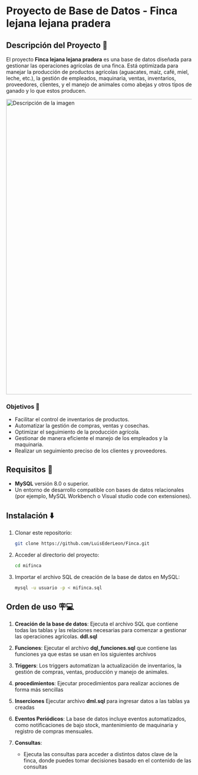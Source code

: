 # Proyecto de Base de Datos - Finca lejana lejana pradera

## Descripción del Proyecto 🎃

El proyecto **Finca lejana lejana pradera** es una base de datos diseñada para gestionar las operaciones agrícolas de una finca. Está optimizada para manejar la producción de productos agrícolas (aguacates, maíz, café, miel, leche, etc.), la gestión de empleados, maquinaria, ventas, inventarios, proveedores, clientes, y el manejo de animales como abejas y otros tipos de ganado y lo que estos producen.

<img src="https://cdn.akamai.steamstatic.com/steam/apps/1657630/ss_5742b171daecef4062d51afe12abde32e886780b.1920x1080.jpg?t=1663866007" alt="Descripción de la imagen" width="800">

### Objetivos 🚀
- Facilitar el control de inventarios de productos.
- Automatizar la gestión de compras, ventas y cosechas.
- Optimizar el seguimiento de la producción agrícola.
- Gestionar de manera eficiente el manejo de los empleados y la maquinaria.
- Realizar un seguimiento preciso de los clientes y proveedores.


## Requisitos 📜

- **MySQL** versión 8.0 o superior.
- Un entorno de desarrollo compatible con bases de datos relacionales (por ejemplo, MySQL Workbench o Visual studio code con extensiones).

## Instalación ⬇️

1. Clonar este repositorio:
    ```bash
    git clone https://github.com/LuisEderLeon/Finca.git
    ```
2. Acceder al directorio del proyecto:
    ```bash
    cd mifinca
    ```
3. Importar el archivo SQL de creación de la base de datos en MySQL:
    ```bash
    mysql -u usuario -p < mifinca.sql
    ```

## Orden de uso 🪧💻

1. **Creación de la base de datos**:
   Ejecuta el archivo SQL que contiene todas las tablas y las relaciones necesarias para comenzar a gestionar las operaciones agrícolas. **ddl.sql**
   
2. **Funciones**:
   Ejecutar el archivo **dql_funciones.sql** que contiene las funciones ya que estas se usan en los siguientes archivos

3. **Triggers**: 
   Los triggers automatizan la actualización de inventarios, la gestión de compras, ventas, producción y manejo de animales.
   
4. **procedimientos**:
   Ejecutar procedimientos para realizar acciones de forma más sencillas

5. **Inserciones**
   Ejecutar archivo **dml.sql** para ingresar datos a las tablas ya creadas

6. **Eventos Periódicos**: 
   La base de datos incluye eventos automatizados, como notificaciones de bajo stock, mantenimiento de maquinaria y registro de compras mensuales.

7. **Consultas**:
   - Ejecuta las consultas para acceder a distintos datos clave de la finca, donde puedes tomar decisiones basado en el contenido de las consultas

